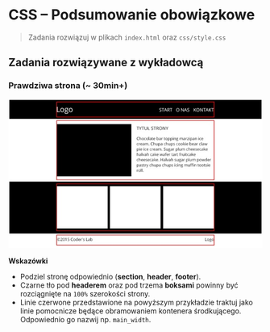 # CSS &ndash; Podsumowanie obowiązkowe

> Zadania rozwiązuj w plikach ```index.html``` oraz ```css/style.css```

## Zadania rozwiązywane z wykładowcą

### Prawdziwa strona (~ 30min+)

![Strona](images/page.jpg)

**Wskazówki**
* Podziel stronę odpowiednio (**section**, **header**, **footer**).
* Czarne tło pod **headerem** oraz pod trzema **boksami** powinny być rozciągnięte na ```100%``` szerokości strony.
* Linie czerwone przedstawione na powyższym przykładzie traktuj jako linie pomocnicze będące obramowaniem kontenera środkującego. Odpowiednio go nazwij np. ```main_width```.
